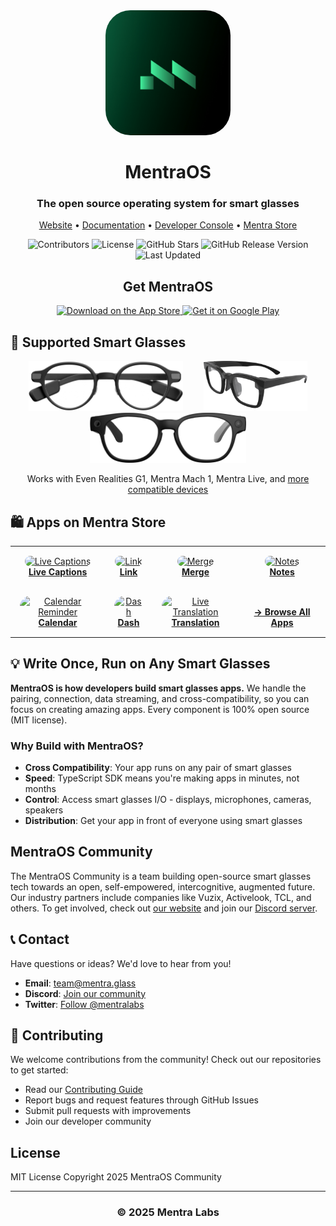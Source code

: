 <div align="center">
  <img width="200" alt="MentraOS" src="./mobile/ios/AOS/Images.xcassets/AppIcon.appiconset/App-Icon-1024x1024@1x.png" style="border-radius: 20%;" />
  
  <h1>MentraOS</h1>
  <h3>The open source operating system for smart glasses</h3>
  
  <p>
    <a href="https://mentra.glass">Website</a> •
    <a href="https://docs.mentra.glass">Documentation</a> •
    <a href="https://console.mentra.glass">Developer Console</a> •
    <a href="https://apps.mentra.glass">Mentra Store</a>
  </p>

  <p>
    <img src="https://img.shields.io/github/contributors/TeamOpenSmartGlasses/Convoscope" alt="Contributors" />
    <img src="https://img.shields.io/github/license/TeamOpenSmartGlasses/Convoscope" alt="License" />
    <img src="https://img.shields.io/github/stars/TeamOpenSmartGlasses/Convoscope?style=social" alt="GitHub Stars" />
    <img src="https://img.shields.io/github/v/release/TeamOpenSmartGlasses/Convoscope" alt="GitHub Release Version" />
    <img src="https://img.shields.io/github/last-commit/TeamOpenSmartGlasses/Convoscope" alt="Last Updated" />
  </p>
</div>

<div align="center">
  <h2>Get MentraOS</h2>
  
  <a href="https://apps.apple.com/us/app/mentra-the-smart-glasses-app/id6747363193">
    <img src="https://developer.apple.com/assets/elements/badges/download-on-the-app-store.svg" alt="Download on the App Store" width="180">
  </a>
  <a href="https://play.google.com/store/apps/details?id=com.mentra.mentra">
    <img src="https://play.google.com/intl/en_us/badges/static/images/badges/en_badge_web_generic.png" alt="Get it on Google Play" width="200">
  </a>
</div>

## 🥽 Supported Smart Glasses

<div align="center">
  <p>
    <img src="./mobile/assets/glasses/g1.png" alt="Even Realities G1" height="80" style="margin: 0 15px;" />
    <img src="./mobile/assets/glasses/mentra-mach1-glasses.png" alt="Mentra Mach 1" height="80" style="margin: 0 15px;" />
    <img src="./mobile/assets/glasses/mentra_live.png" alt="Mentra Live" height="80" style="margin: 0 15px;" />
  </p>
  <p>Works with Even Realities G1, Mentra Mach 1, Mentra Live, and <a href="./glasses-compatibility.md">more compatible devices</a></p>
</div>

## 🛍️ Apps on Mentra Store

<div align="center">
  <table border="0" style="border: none;">
    <tr>
      <td align="center" style="padding: 15px;">
        <a href="https://apps.mentra.glass/package/com.augmentos.livecaptions">
          <img src="https://appstore.augmentos.org/app-icons/captions.png" alt="Live Captions" width="80" style="border-radius: 18px;" />
          <br /><b>Live Captions</b>
        </a>
      </td>
      <td align="center" style="padding: 15px;">
        <a href="https://apps.mentra.glass/package/com.mentra.link">
          <img src="https://appstore.augmentos.org/app-icons/mentra-link.png" alt="Link" width="80" style="border-radius: 18px;" />
          <br /><b>Link</b>
        </a>
      </td>
      <td align="center" style="padding: 15px;">
        <a href="https://apps.mentra.glass/package/com.mentra.merge">
          <img src="https://appstore.augmentos.org/app-icons/mentra-merge.png" alt="Merge" width="80" style="border-radius: 18px;" />
          <br /><b>Merge</b>
        </a>
      </td>
      <td align="center" style="padding: 15px;">
        <a href="https://apps.mentra.glass/package/com.mentra.notes">
          <img src="https://imagedelivery.net/nrc8B2Lk8UIoyW7fY8uHVg/2bfccf6a-6d0e-446c-5034-c0d32da2dd00/square" alt="Notes" width="80" style="border-radius: 18px;" />
          <br /><b>Notes</b>
        </a>
      </td>
    </tr>
    <tr>
      <td align="center" style="padding: 15px;">
        <a href="https://apps.mentra.glass/package/com.mentra.calendarreminder">
          <img src="https://imagedelivery.net/nrc8B2Lk8UIoyW7fY8uHVg/472942d8-7581-404a-0f2d-e9c9f13d3e00/public" alt="Calendar Reminder" width="80" style="border-radius: 18px;" />
          <br /><b>Calendar</b>
        </a>
      </td>
      <td align="center" style="padding: 15px;">
        <a href="https://apps.mentra.glass/package/com.mentra.dash">
          <img src="https://imagedelivery.net/nrc8B2Lk8UIoyW7fY8uHVg/514b65a9-928d-46de-0398-685931242e00/square" alt="Dash" width="80" style="border-radius: 18px;" />
          <br /><b>Dash</b>
        </a>
      </td>
      <td align="center" style="padding: 15px;">
        <a href="https://apps.mentra.glass/package/com.mentra.translation">
          <img src="https://imagedelivery.net/nrc8B2Lk8UIoyW7fY8uHVg/5b164770-ec85-47ad-3825-7ff2520c5600/square" alt="Live Translation" width="80" style="border-radius: 18px;" />
          <br /><b>Translation</b>
        </a>
      </td>
      <td align="center" style="padding: 15px;">
        <a href="https://apps.mentra.glass">
          <br />
          <b>→ Browse All Apps</b>
        </a>
      </td>
    </tr>
  </table>
</div>

## 💡 Write Once, Run on Any Smart Glasses

**MentraOS is how developers build smart glasses apps.** We handle the pairing, connection, data streaming, and cross-compatibility, so you can focus on creating amazing apps. Every component is 100% open source (MIT license).

### Why Build with MentraOS?

- **Cross Compatibility**: Your app runs on any pair of smart glasses
- **Speed**: TypeScript SDK means you're making apps in minutes, not months
- **Control**: Access smart glasses I/O - displays, microphones, cameras, speakers
- **Distribution**: Get your app in front of everyone using smart glasses

## MentraOS Community

The MentraOS Community is a team building open-source smart glasses tech towards an open, self-empowered, intercognitive, augmented future. Our industry partners include companies like Vuzix, Activelook, TCL, and others. To get involved, check out [our website](https://mentra.glass) and join our [Discord server](https://mentra.glass/discord).

## 📞 Contact

Have questions or ideas? We'd love to hear from you!

- **Email**: [team@mentra.glass](mailto:team@mentra.glass)
- **Discord**: [Join our community](http://mentra.glass/discord)
- **Twitter**: [Follow @mentralabs](https://x.com/mentralabs)

## 🤝 Contributing

We welcome contributions from the community! Check out our repositories to get started:

- Read our [Contributing Guide](https://docs.mentra.glass/contributing/)
- Report bugs and request features through GitHub Issues
- Submit pull requests with improvements
- Join our developer community

## License

MIT License Copyright 2025 MentraOS Community

---

<div align="center">
  <h3>© 2025 Mentra Labs</h3>
</div>
